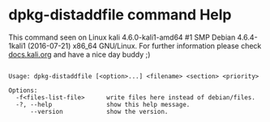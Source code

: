 # dpkg-distaddfile command Help
 
 This command seen on Linux kali 4.6.0-kali1-amd64 #1 SMP Debian 4.6.4-1kali1 (2016-07-21) x86_64 GNU/Linux. For further information please check [docs.kali.org](docs.kali.org) and have a nice day buddy ;) 

~~~

Usage: dpkg-distaddfile [<option>...] <filename> <section> <priority>

Options:
  -f<files-list-file>      write files here instead of debian/files.
  -?, --help               show this help message.
      --version            show the version.

~~~
